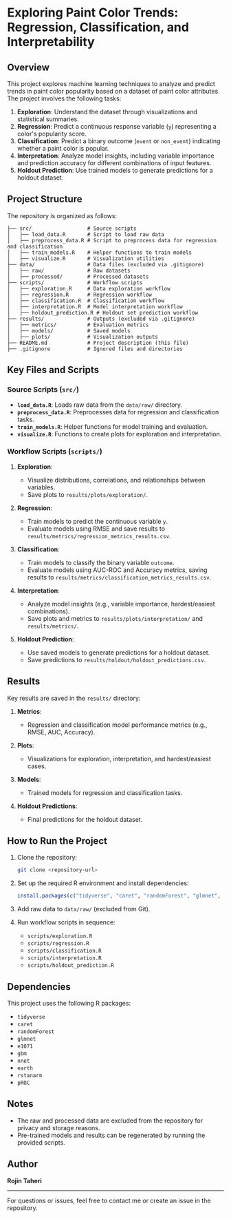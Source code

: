 # Exploring Paint Color Trends: Regression, Classification, and Interpretability

## Overview
This project explores machine learning techniques to analyze and predict trends in paint color popularity based on a dataset of paint color attributes. The project involves the following tasks:

1. **Exploration**: Understand the dataset through visualizations and statistical summaries.
2. **Regression**: Predict a continuous response variable (`y`) representing a color's popularity score.
3. **Classification**: Predict a binary outcome (`event` or `non_event`) indicating whether a paint color is popular.
4. **Interpretation**: Analyze model insights, including variable importance and prediction accuracy for different combinations of input features.
5. **Holdout Prediction**: Use trained models to generate predictions for a holdout dataset.

## Project Structure
The repository is organized as follows:

```
├── src/                  # Source scripts
│   ├── load_data.R       # Script to load raw data
│   ├── preprocess_data.R # Script to preprocess data for regression and classification
│   ├── train_models.R    # Helper functions to train models
│   ├── visualize.R       # Visualization utilities
├── data/                 # Data files (excluded via .gitignore)
│   ├── raw/              # Raw datasets
│   ├── processed/        # Processed datasets
├── scripts/              # Workflow scripts
│   ├── exploration.R     # Data exploration workflow
│   ├── regression.R      # Regression workflow
│   ├── classification.R  # Classification workflow
│   ├── interpretation.R  # Model interpretation workflow
│   ├── holdout_prediction.R # Holdout set prediction workflow
├── results/              # Outputs (excluded via .gitignore)
│   ├── metrics/          # Evaluation metrics
│   ├── models/           # Saved models
│   ├── plots/            # Visualization outputs
├── README.md             # Project description (this file)
├── .gitignore            # Ignored files and directories
```

## Key Files and Scripts

### Source Scripts (`src/`)
- **`load_data.R`**: Loads raw data from the `data/raw/` directory.
- **`preprocess_data.R`**: Preprocesses data for regression and classification tasks.
- **`train_models.R`**: Helper functions for model training and evaluation.
- **`visualize.R`**: Functions to create plots for exploration and interpretation.

### Workflow Scripts (`scripts/`)
1. **Exploration**:
   - Visualize distributions, correlations, and relationships between variables.
   - Save plots to `results/plots/exploration/`.

2. **Regression**:
   - Train models to predict the continuous variable `y`.
   - Evaluate models using RMSE and save results to `results/metrics/regression_metrics_results.csv`.

3. **Classification**:
   - Train models to classify the binary variable `outcome`.
   - Evaluate models using AUC-ROC and Accuracy metrics, saving results to `results/metrics/classification_metrics_results.csv`.

4. **Interpretation**:
   - Analyze model insights (e.g., variable importance, hardest/easiest combinations).
   - Save plots and metrics to `results/plots/interpretation/` and `results/metrics/`.

5. **Holdout Prediction**:
   - Use saved models to generate predictions for a holdout dataset.
   - Save predictions to `results/holdout/holdout_predictions.csv`.

## Results
Key results are saved in the `results/` directory:

1. **Metrics**:
   - Regression and classification model performance metrics (e.g., RMSE, AUC, Accuracy).

2. **Plots**:
   - Visualizations for exploration, interpretation, and hardest/easiest cases.

3. **Models**:
   - Trained models for regression and classification tasks.

4. **Holdout Predictions**:
   - Final predictions for the holdout dataset.

## How to Run the Project
1. Clone the repository:
   ```bash
   git clone <repository-url>
   ```

2. Set up the required R environment and install dependencies:
   ```r
   install.packages(c("tidyverse", "caret", "randomForest", "glmnet", "e1071", "gbm", "nnet", "earth", "rstanarm", "pROC"))
   ```

3. Add raw data to `data/raw/` (excluded from Git).

4. Run workflow scripts in sequence:
   - `scripts/exploration.R`
   - `scripts/regression.R`
   - `scripts/classification.R`
   - `scripts/interpretation.R`
   - `scripts/holdout_prediction.R`

## Dependencies
This project uses the following R packages:
- `tidyverse`
- `caret`
- `randomForest`
- `glmnet`
- `e1071`
- `gbm`
- `nnet`
- `earth`
- `rstanarm`
- `pROC`

## Notes
- The raw and processed data are excluded from the repository for privacy and storage reasons.
- Pre-trained models and results can be regenerated by running the provided scripts.

## Author
**Rojin Taheri**

---

For questions or issues, feel free to contact me or create an issue in the repository.

